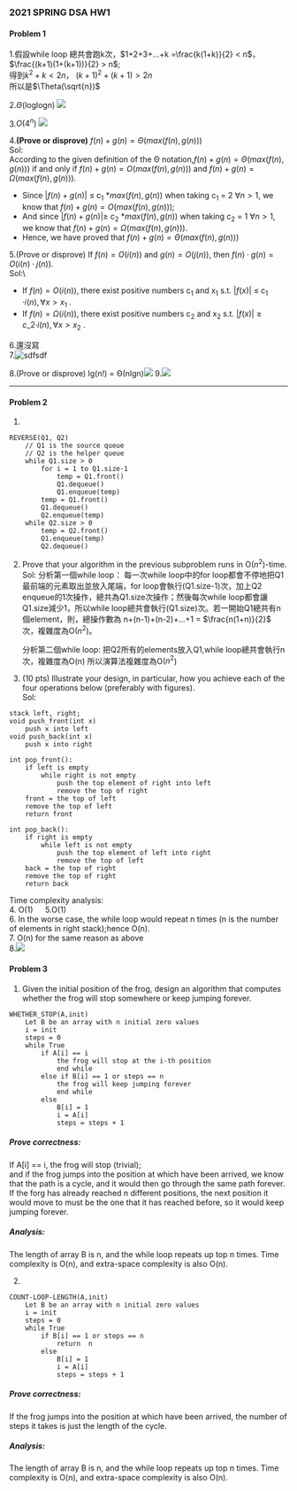 ### 2021 SPRING DSA HW1
#### Problem 1
1.假設while loop 總共會跑k次，$1+2+3+...+k =\frac{k(1+k)}{2} < n$，$\frac{(k+1)(1+(k+1))}{2} > n$;\
得到$k^2 + k < 2n$， $(k+1)^2 + (k+1) > 2n$ \
所以是$\Theta(\sqrt{n})$

2.$\Theta$(loglogn) ![](https://i.imgur.com/sU9ogmy.png)

3.$O(4^n)$ ![](https://i.imgur.com/5gHSyBS.png)


4.**(Prove or disprove)** $f(n)+g(n) = Θ( max(f(n), g(n)) )$\
Sol:\
According to the given definition of the  Θ notation,$f(n)+g(n) = Θ( max(f(n), g(n)) )$ if and only if $f(n)+g(n) = O( max(f(n), g(n)) )$ 
and 
$f(n)+g(n) = \Omega( max(f(n), g(n)) )$. 
* Since $|f(n)+g(n)|$ $\leqslant$ c$_1$ $*max(f(n), g(n))$ when taking c$_1$ = 2 $\forall n > 1$, we know that $f(n)+g(n) = O( max(f(n), g(n)) )$; 
* And since $|f(n)+g(n)|\geqslant$ c$_2$ $* max(f(n), g(n))$ 
when taking c$_2$ = 1 $\forall n > 1$,
we know that $f(n)+g(n) = \Omega( max(f(n), g(n)) )$.
* Hence, we have proved that $f(n)+g(n) = Θ( max(f(n), g(n)) )$

5.(Prove or disprove) If $f(n) = O (i(n))$ and $g(n) = O(j(n))$, then $f(n) · g(n) = O(i(n) · j(n))$.\
Sol:\
* If $f(n) = O(i(n))$, there exist positive numbers c$_1$ and x$_1$ s.t. $|f(x)|$ $\leqslant$ c$_1$ $·i(n),  \forall x > x$$_1$ .
* If $f(n) = Ω(i(n))$, there exist positive numbers c$_2$ and x$_2$ s.t. $|f(x)| \geqslant c$_2$·i(n), \forall x > x$$_2$ .

6.還沒寫\
7.![sdfsdf](https://i.imgur.com/d66zdRj.png)

8.(Prove or disprove) lg(n!) = Θ(nlgn)![](https://i.imgur.com/H94noNz.png)
9.![](https://i.imgur.com/zeLsJVA.png)


---
#### Problem 2
1. 
```
REVERSE(Q1, Q2)
    // Q1 is the source queue
    // Q2 is the helper queue
    while Q1.size > 0
        for i = 1 to Q1.size-1
            temp = Q1.front()
            Q1.dequeue()
            Q1.enqueue(temp)
        temp = Q1.front()
        Q1.dequeue()
        Q2.enqueue(temp)
    while Q2.size > 0 
        temp = Q2.front()
        Q1.enqueue(temp)
        Q2.dequeue()
```

2. Prove that your algorithm in the previous subproblem runs in O($n^2$)-time.
Sol:
分析第一個while loop：
每一次while loop中的for loop都會不停地把Q1最前端的元素取出並放入尾端，for loop會執行(Q1.size-1)次，加上Q2 enqueue的1次操作，總共為Q1.size次操作；然後每次while loop都會讓Q1.size減少1，所以while loop總共會執行(Q1.size)次。若一開始Q1總共有n個element，則，總操作數為 n+(n-1)+(n-2)+...+1 = $\frac{n(1+n)}{2}$ 次，複雜度為O($n^2$)。  

    分析第二個while loop:
把Q2所有的elements放入Q1,while loop總共會執行n次，複雜度為O(n)
所以演算法複雜度為O($n^2$)




3. (10 pts) Illustrate your design, in particular, how you achieve each of the four operations below (preferably with figures).  
Sol:

```
stack left, right;
void push_front(int x)
    push x into left
void push_back(int x)
    push x into right
    
int pop_front():
    if left is empty
        while right is not empty
            push the top element of right into left
            remove the top of right
    front = the top of left
    remove the top of left
    return front
    
int pop_back():
    if right is empty
        while left is not empty
            push the top element of left into right
            remove the top of left
    back = the top of right
    remove the top of right
    return back
```
Time complexity analysis:  
4. O(1) &emsp; 5.O(1)  
6. In the worse case, the while loop would repeat n times (n is the number of elements in right stack);hence O(n).   
7. O(n) for the same reason as above\
8.![](https://i.imgur.com/5q0oecI.png)
#### Problem 3
1. Given the initial position of the frog, design an algorithm that computes whether the frog will stop somewhere or keep jumping forever.  
```
WHETHER_STOP(A,init)
    Let B be an array with n initial zero values
    i = init
    steps = 0
    while True
        if A[i] == i
            the frog will stop at the i-th position 
            end while
        else if B[i] == 1 or steps == n
            the frog will keep jumping forever
            end while
        else 
            B[i] = 1
            i = A[i]
            steps = steps + 1
```
##### Prove correctness:  
If A[i] == i, the frog will stop (trivial);\
and if the frog jumps into the position at which have been arrived, we know that the path is a cycle, and it would then go through the same path forever.\
If the forg has already reached n different positions, the next position it would move to must be the one that it has reached before, so it would keep jumping forever.
##### Analysis:
The length of array B is n, and the while loop repeats up top n times. Time complexity is O(n), and extra-space complexity is also O(n).

2. 

```
COUNT-LOOP-LENGTH(A,init)
    Let B be an array with n initial zero values
    i = init
    steps = 0
    while True
        if B[i] == 1 or steps == n
            return  n
        else 
            B[i] = 1
            i = A[i]
            steps = steps + 1
```
##### Prove correctness:
If the frog jumps into the position at which have been arrived, the number of steps it takes is just the length of the cycle.
##### Analysis:
The length of array B is n, and the while loop repeats up top n times. Time complexity is O(n), and extra-space complexity is also O(n).

